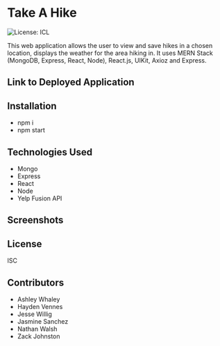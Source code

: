 # Take A Hike
![License: ICL](https://img.shields.io/badge/License-ISC-blue.svg)

This web application allows the user to view and save hikes in a chosen location, displays the weather for the area hiking in. It uses MERN Stack (MongoDB, Express, React, Node), React.js, UIKit, Axioz and Express.

## Link to Deployed Application

## Installation
- npm i 
- npm start

## Technologies Used
- Mongo
- Express
- React 
- Node
- Yelp Fusion API

## Screenshots

## License
ISC

## Contributors
- Ashley Whaley
- Hayden Vennes
- Jesse Willig
- Jasmine Sanchez
- Nathan Walsh
- Zack Johnston